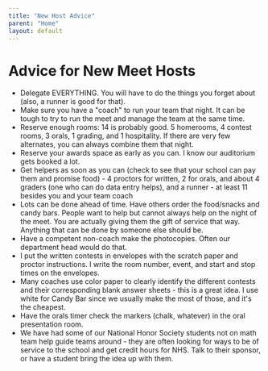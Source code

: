 ```yaml
---
title: "New Host Advice"
parent: "Home"
layout: default
---
```

<!-- note: layout deliberately does not include the NSML logo -->

# Advice for New Meet Hosts

* Delegate EVERYTHING. You will have to do the things you forget about (also, a runner is good for that).
* Make sure you have a "coach" to run your team that night. It can be tough to try to run the meet and manage the team at the same time.
* Reserve enough rooms: 14 is probably good. 5 homerooms, 4 contest rooms, 3 orals, 1 grading, and 1 hospitality.
  If there are very few alternates, you can always combine them that night.
* Reserve your awards space as early as you can. I know our auditorium gets booked a lot.
* Get helpers as soon as you can (check to see that your school can pay them and promise food) - 4 proctors for written, 2 for orals, and about 4 graders (one who can do data entry helps), and a runner - at least 11 besides you and your team coach
* Lots can be done ahead of time. Have others order the food/snacks and candy bars. People want to help but cannot always help on the night of the meet. You are actually giving them the gift of service that way. Anything that can be done by someone else should be.
* Have a competent non-coach make the photocopies. Often our department head would do that.
* I put the written contests in envelopes with the scratch paper and proctor instructions. I write the room number, event, and start and stop times on the envelopes.
* Many coaches use color paper to clearly identify the different contests and their corresponding blank answer sheets - this is a great idea. I use white for Candy Bar since we usually make the most of those, and it's the cheapest.
* Have the orals timer check the markers (chalk, whatever) in the oral presentation room.
* We have had some of our National Honor Society students not on math team help guide teams around - they are often looking for ways to be of service to the school and get credit hours for NHS. Talk to their sponsor, or have a student bring the idea up with them.
